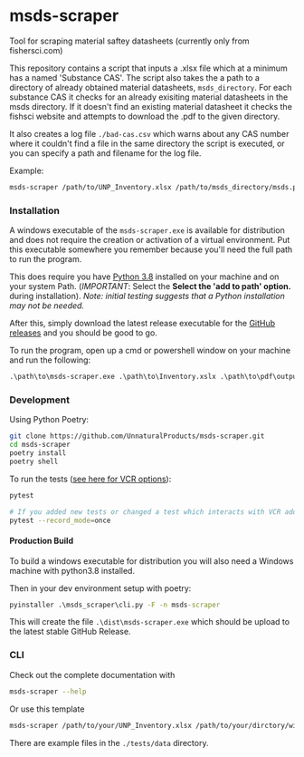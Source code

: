 # msds-scraper

Tool for scraping material saftey datasheets (currently only from fishersci.com)

This repository contains a script that inputs a .xlsx file which at a minimum has a named 'Substance CAS'. 
The script also takes the a path to a directory of already obtained material datasheets, `msds_directory`. 
For each substance CAS it checks for an already exisiting material datasheets in the msds directory. 
If it doesn't find an existing material datasheet it checks the fishsci website and attempts
to download the .pdf to the given directory.

It also creates a log file `./bad-cas.csv` which warns about any CAS number where it couldn't find a file in the same directory the 
script is executed, or you can specify a path and filename for the log file.

Example:

```bash
msds-scraper /path/to/UNP_Inventory.xlsx /path/to/msds_directory/msds.pdfs
```

### Installation

A windows executable of the `msds-scraper.exe` is available for distribution and does not require the
creation or activation of a virtual environment. Put this executable somewhere you remember because
you'll need the full path to run the program.

This does require you have [Python 3.8](https://www.python.org/downloads/)
installed on your machine and on your system Path. (_IMPORTANT_: Select the __Select the 'add to path' option.__ during installation).
_Note: initial testing suggests that a Python installation may not be needed._

After this, simply download the latest release executable for the [GitHub releases](https://github.com/UnnaturalProducts/msds-scraper/releases) 
and you should be good to go.

To run the program, open up a cmd or powershell window on your machine and run the following:

```cmd
.\path\to\msds-scraper.exe .\path\to\Inventory.xslx .\path\to\pdf\output\directory\
```

### Development

Using Python Poetry:

```bash
git clone https://github.com/UnnaturalProducts/msds-scraper.git
cd msds-scraper
poetry install
poetry shell
```

To run the tests ([see here for VCR options](https://vcrpy.readthedocs.io/en/latest/usage.html#record-modes)):

```bash
pytest

# If you added new tests or changed a test which interacts with VCR add the `--record-mode` flag: eg.
pytest --record_mode=once
```

#### Production Build

To build a windows executable for distribution you will also need a Windows machine with python3.8 installed.

Then in your dev environment setup with poetry:

```cmd
pyinstaller .\msds_scraper\cli.py -F -n msds-scraper
```

This will create the file `.\dist\msds-scraper.exe` which should be upload to the latest stable GitHub Release.

### CLI

Check out the complete documentation with

```bash
msds-scraper --help
```

Or use this template

```bash
msds-scraper /path/to/your/UNP_Inventory.xlsx /path/to/your/dirctory/with/msds.pdfs
```

There are example files in the `./tests/data` directory.
